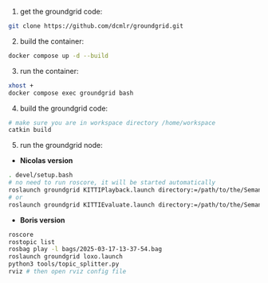 1. get the groundgrid code:
```sh
git clone https://github.com/dcmlr/groundgrid.git
```
2. build the container:
```sh
docker compose up -d --build
```
3. run the container:
```sh
xhost +
docker compose exec groundgrid bash
```

4. build the groundgrid code:
```sh
# make sure you are in workspace directory /home/workspace
catkin build
```
5. run the groundgrid node:
- **Nicolas version**
```sh
. devel/setup.bash
# no need to run roscore, it will be started automatically
roslaunch groundgrid KITTIPlayback.launch directory:=/path/to/the/SemanticKITTI/dataset sequence:=0
# or
roslaunch groundgrid KITTIEvaluate.launch directory:=/path/to/the/SemanticKITTI/dataset sequence:=0
```
- **Boris version**
```sh
roscore
rostopic list
rosbag play -l bags/2025-03-17-13-37-54.bag
roslaunch groundgrid loxo.launch
python3 tools/topic_splitter.py
rviz # then open rviz config file
```